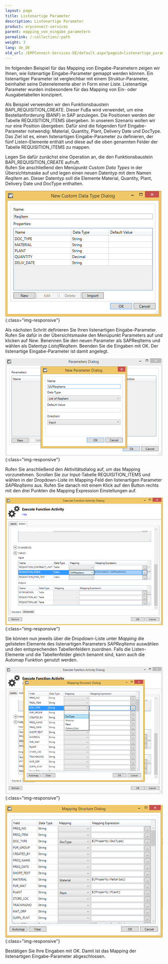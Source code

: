 ```yaml
---
layout: page
title: Listenartige Parameter
description: Listenartige Parameter
product: erpconnect-services
parent: mapping_von_eingabe_parametern
permalink: /:collection/:path
weight: 3
lang: de_DE
old_url: /ERPConnect-Services-DE/default.aspx?pageid=listenartige_parameter
---
```


Im folgenden Beispiel für das Mapping von Eingabe-Parametern zeigen wir Ihnen, wie listenartige Eingabe-Parameter gemappt werden können. Ein listenartiger Parameter ist vergleichbar mit einem Struktur-Parameter, beinhaltet seine Datenelemente aber in Form einer Liste. Listenartige Parameter wurden insbesondere für das Mapping von Ein- oder Ausgabetabellen konzipiert.  

Als Beispiel verwenden wir den Funktionsbaustein BAPI_REQUISITION_CREATE. Dieser FuBa wird verwendet, um eine Bestellanforderung (BANF) in SAP anzulegen. Die Positionen werden der Tabelle REQUISITION_ITEMS übergeben.
In unserem Szenario wollen wir nur eine Position übergeben. Dafür sind die folgenden fünf Eingabe-Parameter notwendig: Material, Quantity, Plant, Delivery Date und DocType. Das Ziel ist es, einen listenartigen Eingabe-Parameter zu definieren, der fünf Listen-Elemente enthält und diese auf die oben genannten Felder der Tabelle REQUISITION_ITEMS zu mappen.  

Legen Sie dafür zunächst eine Operation an, die den Funktionsbaustein BAPI_REQUISITION_CREATE aufruft. <br>
Rufen Sie anschließend den Menüpunkt *Custom Data Types* in der Übersichtsmaske auf und legen einen neuen Datentyp mit dem Namen *ReqItem* an. Dieser Datentyp soll die Elemente Material, Quantity, Plant, Delivery Date und DocType enthalten.   

![WSD-MappingStructureNewCustomDataType6](/img/content/WSD-MappingStructureNewCustomDataType6.png){:class="img-responsive"}

Als nächsten Schritt definieren Sie Ihren listenartigen Eingabe-Parameter. Rufen Sie dafür in der Übersichtsmaske den Menüpunkt Parameters auf und klicken auf *New*. Benennen Sie den neuen Parameter als SAPReqItems und wählen als Datentyp *ListofReqItem*. Beenden Sie die Eingaben mit OK. Der listenartige Eingabe-Parameter ist damit angelegt.

![WSD-MappingSkalarParameterDialog2](/img/content/WSD-MappingSkalarParameterDialog2.png){:class="img-responsive"}

Rufen Sie anschließend den Aktivitätsdialog auf, um das Mapping vorzunehmen. Scrollen Sie zur Input-Tabelle REQUISITION_ITEMS und wählen in der Dropdown-Liste im Mapping-Feld den listenartigen Parameter *SAPReqItems* aus. Rufen Sie danach mit einem Klick auf den Button rechts mit den drei Punkten die Mapping Expression Einstellungen auf.

![WSD-MappingSkalarMappingInput9](/img/content/WSD-MappingSkalarMappingInput9.png){:class="img-responsive"}

Sie können nun jeweils über die Dropdown-Liste unter *Mapping* die gelisteten Elemente des listenartigen Parameters *SAPReqItems* auswählen und den entsprechenden Tabellenfeldern zuordnen. Falls die Listen-Elemente und die Tabellenfelder gleich benannt sind, kann auch die Automap Funktion genutzt werden.  

![WSD-MappingSkalarMappingInput10](/img/content/WSD-MappingSkalarMappingInput10.png){:class="img-responsive"}

![WSD-MappingSkalarMappingInput11](/img/content/WSD-MappingSkalarMappingInput11.png){:class="img-responsive"}

Bestätigen Sie Ihre Eingaben mit OK. Damit Ist das Mapping der listenartigen Eingabe-Parameter abgeschlossen. 